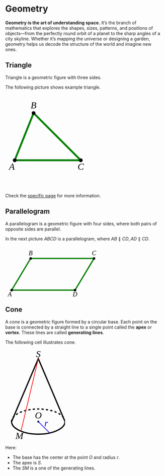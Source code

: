 # Geometry

**Geometry is the art of understanding space.**
It’s the branch of mathematics that explores the shapes, sizes, patterns, and positions of objects—from the perfectly round orbit of a planet to the sharp angles of a city skyline. Whether it’s mapping the universe or designing a garden, geometry helps us decode the structure of the world and imagine new ones.

## Triangle

Triangle is a geometric figure with three sides.

The following picture shows example triangle.

<svg width="360" height="300" viewBox="-5 0 120 100" fill="black" font-size="10" style="font-family: 'LatinModern'" font-style="italic" text-anchor="middle" xmlns="http://www.w3.org/2000/svg">
  <polygon points="5,70 25,20 75,70" 
           fill="none" stroke="green" stroke-width="2"/>
  <circle cx="5" cy="70" r="2"/>
  <circle cx="25" cy="20" r="2"/>
  <circle cx="75" cy="70" r="2"/>
  <text x="2" y="80">A</text>
  <text x="25" y="15">B</text>
  <text x="75" y="80">C</text>
</svg>

Check the [specific page](geometry/trianle.md) for more information.

## Parallelogram

A parallelogram is a geometric figure with four sides, where both pairs of opposite sides are parallel.

In the next picture $ABCD$ is a parallelogram, where $AB \parallel CD, AD \parallel CD$.

<svg width="750" height="240" viewBox="-5 -20 250 80" fill="black" font-size="10" style="font-family: 'LatinModern'" font-style="italic" text-anchor="middle" xmlns="http://www.w3.org/2000/svg">
  <polygon points="5,50 35,0 135,0 105,50" 
           fill="none" stroke="green" stroke-width="2"/>
  <circle cx="5" cy="50" r="2"/>
  <circle cx="35" cy="0" r="2"/>
  <circle cx="135" cy="0" r="2"/>
  <circle cx="105" cy="50" r="2"/>
  <text x="2" y="60">A</text>
  <text x="35" y="-5">B</text>
  <text x="135" y="-5">C</text>
  <text x="105" y="60">D</text>
</svg>

## Cone

A cone is a geometric figure formed by a circular base. Each point on the base is connected by a straight line to a single point called the **apex** or **vertex**. These lines are called **generating lines**.

The following cell illustrates cone.

<svg width="190" height="290" viewBox="-10 -10 190 290" fill="black" font-size="30" style="font-family: 'LatinModern'" font-style="italic" text-anchor="middle" xmlns="http://www.w3.org/2000/svg">
  <g fill="none" stroke="black" stroke-width="4">
    <path d="M 10 220 L 95 20 180 220 A 85 40 0 0 1 10 220" />
    <path d="M 180 220 A 85 40 0 0 0 10 220" stroke-dasharray="7"/>
  </g>
  <line x1="95" y1="20" x2="40" y2="250" stroke="red" stroke-width="2" />
  <text x="35" y="275">M</text>
  <text x="95" y=15>S</text>
  <circle cx="95" cy="220" r=3 />
  <line x1="95" y1="220" x2="130" y2="255" stroke="blue" stroke-width="2"/>
  <text x="95" y="210">O</text>
  <text x="120" y="235" fill="blue">r</text>
<svg>

Here:

- The base has the center at the point $O$ and radius $r$.
- The apex is $S$.
- The $SM$ is a one of the generating lines.
